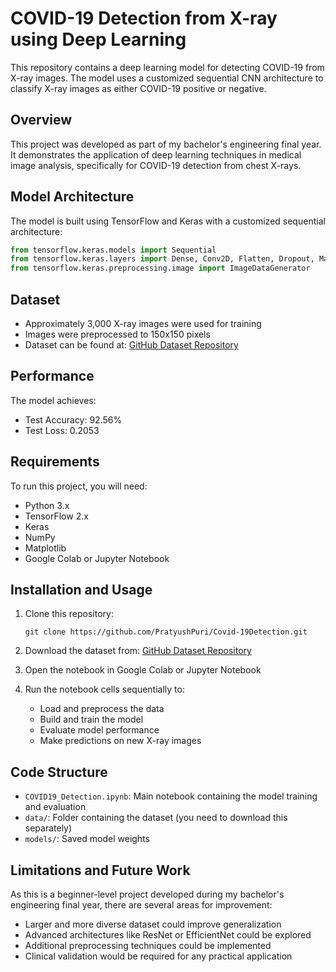 # COVID-19 Detection from X-ray using Deep Learning

This repository contains a deep learning model for detecting COVID-19 from X-ray images. The model uses a customized sequential CNN architecture to classify X-ray images as either COVID-19 positive or negative.

## Overview

This project was developed as part of my bachelor's engineering final year. It demonstrates the application of deep learning techniques in medical image analysis, specifically for COVID-19 detection from chest X-rays.

## Model Architecture

The model is built using TensorFlow and Keras with a customized sequential architecture:

```python
from tensorflow.keras.models import Sequential
from tensorflow.keras.layers import Dense, Conv2D, Flatten, Dropout, MaxPooling2D
from tensorflow.keras.preprocessing.image import ImageDataGenerator
```

## Dataset

- Approximately 3,000 X-ray images were used for training
- Images were preprocessed to 150x150 pixels
- Dataset can be found at: [GitHub Dataset Repository](https://github.com/PratyushPuri/datasets)

## Performance

The model achieves:
- Test Accuracy: 92.56%
- Test Loss: 0.2053

## Requirements

To run this project, you will need:
- Python 3.x
- TensorFlow 2.x
- Keras
- NumPy
- Matplotlib
- Google Colab or Jupyter Notebook

## Installation and Usage

1. Clone this repository:
   ```
   git clone https://github.com/PratyushPuri/Covid-19Detection.git
   ```

2. Download the dataset from: [GitHub Dataset Repository](https://github.com/PratyushPuri/datasets)

3. Open the notebook in Google Colab or Jupyter Notebook

4. Run the notebook cells sequentially to:
   - Load and preprocess the data
   - Build and train the model
   - Evaluate model performance
   - Make predictions on new X-ray images

## Code Structure

- `COVID19_Detection.ipynb`: Main notebook containing the model training and evaluation
- `data/`: Folder containing the dataset (you need to download this separately)
- `models/`: Saved model weights

## Limitations and Future Work

As this is a beginner-level project developed during my bachelor's engineering final year, there are several areas for improvement:

- Larger and more diverse dataset could improve generalization
- Advanced architectures like ResNet or EfficientNet could be explored
- Additional preprocessing techniques could be implemented
- Clinical validation would be required for any practical application

